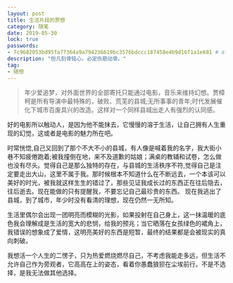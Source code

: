 ```yaml
---
layout: post
title: 生活片段的贾想
category: 随笔
date: 2019-05-30
lock: true
passwords: 
- 7c9682053bd95fa77364a9a794236619bc3576bdccc187458e4b9d16f1a1e681 # alshin
description: "但凡刻骨铭心，必定伤筋动骨。"
tag: 
- 随想
---
```


> 年少爱追梦，对外面世界的全部寄托只能通过电影，音乐来维持幻想。贾樟柯是所有导演中最特殊的，破败、荒芜的县城;无所事事的青年;时代发展催化下城市百废具兴的改造。这样对一个同样县城出走人有强烈的认同感。

好的电影所以触动人，是因为他不能抹去，它慢慢的溶于生活，让自己拥有人生重现的幻觉，这或者是电影的魅力所在吧。

时常恍惚,自己又回到了那个不大不小的县城，有人像是喊着我的名字，我大街小巷不知疲倦跑着;被我撞倒在地，来不及道歉的姑娘；满桌的教辅和试卷，怎么做也没有尽头。觉得自己是那么独特的存在，与县城的生活秩序不符,觉得自己是注定要走出大山，这里不属于我。那时候根本不知道什么在不断远去，一个本该可以美好的时光，被我就这样生生的错过了，那些见证我成长过的东西正在往后隐去，往后逝去。现在能做的只有提醒我，不要忘记自己最珍贵的东西。
现在我逃出了县城，到了城市，年少时没有看清的理想，现在仍然一无所知。

生活里偶尔会出现一团明亮而模糊的光影，如果投射在自己身上，这一抹温暖的底色我会理解成是生活的宽大的悲悯，给我的预兆；当它晒落在女孩绿色的裙角上，我错误的想象成了爱情，这明亮美好的东西是短暂，最终的结果都是会被现实的真向刺破。

我想活一个人生的二愣子，只为热爱燃烧燃尽自己，不考虑我能走多远，但生活不允许自己作为旁观者，它高高在上的姿态，看着你愚蠢狼狈在尘埃前行。不是不选择，是我无法做其他选择。

